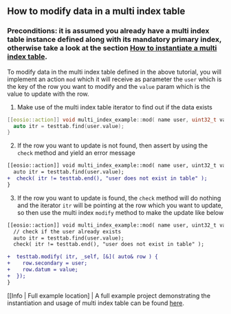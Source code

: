 ## How to modify data in a multi index table

### Preconditions: it is assumed you already have a multi index table instance defined along with its mandatory primary index, otherwise take a look at the section [How to instantiate a multi index table](./how-to-instantiate-a-multi-index-table.md).

To modify data in the multi index table defined in the above tutorial, you will implement an action `mod` which it will receive as parameter the `user` which is the key of the row you want to modify and the `value` param which is the value to update with the row.

1. Make use of the multi index table iterator to find out if the data exists
```cpp
[[eosio::action]] void multi_index_example::mod( name user, uint32_t value ) {
  auto itr = testtab.find(user.value);
}
```

2. If the row you want to update is not found, then assert by using the `check` method and yield an error message
```diff
[[eosio::action]] void multi_index_example::mod( name user, uint32_t value ) {
  auto itr = testtab.find(user.value);
+  check( itr != testtab.end(), "user does not exist in table" );
}
```

3. If the row you want to update is found, the `check` method will do nothing and the iterator `itr` will be pointing at the row which you want to update, so then use the multi index `modify` method to make the update like below

```diff
[[eosio::action]] void multi_index_example::mod( name user, uint32_t value ) {
  // check if the user already exists
  auto itr = testtab.find(user.value);
  check( itr != testtab.end(), "user does not exist in table" );

+  testtab.modify( itr, _self, [&]( auto& row ) {
+    row.secondary = user;
+    row.datum = value;
+  });
}
```

[[Info | Full example location]
| A full example project demonstrating the instantiation and usage of multi index table can be found [here](https://github.com/EOSIO/eosio.cdt/tree/master/examples/multi_index_example).
